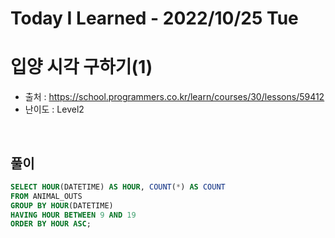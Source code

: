 # Today I Learned - 2022/10/25 Tue

# 입양 시각 구하기(1)
- 출처 : https://school.programmers.co.kr/learn/courses/30/lessons/59412
- 난이도 : Level2
<br>

## 풀이
```sql
SELECT HOUR(DATETIME) AS HOUR, COUNT(*) AS COUNT
FROM ANIMAL_OUTS
GROUP BY HOUR(DATETIME)
HAVING HOUR BETWEEN 9 AND 19
ORDER BY HOUR ASC;
```
